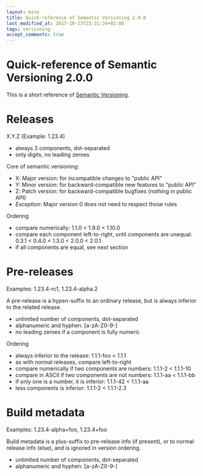 ```yaml
---
layout: mine
title: Quick-reference of Semantic Versioning 2.0.0
last_modified_at: 2017-10-23T23:31:34+02:00
tags: versioning
accept_comments: true
---
```


Quick-reference of Semantic Versioning 2.0.0
============================================

This is a short reference of [Semantic Versioning](http://semver.org/).

 Releases
==========

  X.Y.Z       (Example: 1.23.4)

  * always 3 components, dot-separated
  * only digits, no leading zeroes

Core of semantic versioning:
  * X: Major version: for incompatible changes to "public API"
  * Y: Minor version: for backward-compatible new features to "public API"
  * Z: Patch version: for backward-compatible bugfixes (nothing in public API)
  * _Exception_: Major version 0 does not need to respect those rules

Ordering
  * compare numerically: 1.1.0 < 1.9.0 < 1.10.0
  * compare each component left-to-right, until components are unequal:
    0.3.1 < 0.4.0 < 1.3.0 < 2.0.0 < 2.0.1
  * if all components are equal, see next section

 Pre-releases
==============

  Examples: 1.23.4-rc1, 1.23.4-alpha.2

A pre-release is a hypen-suffix to an ordinary release, but is always
inferior to the related release.

  * unlimited number of components, dot-separated
  * alphanumeric and hyphen: [a-zA-Z0-9-]
  * no leading zeroes if a component is fully numeric

Ordering
  * always inferior to the release: 1.1.1-foo < 1.1.1
  * as with normal releases, compare left-to-right
  * compare numerically if two components are numbers: 1.1.1-2 < 1.1.1-10
  * compare in ASCII if two components are not numbers: 1.1.1-aa < 1.1.1-bb
  * if only one is a number, it is inferior: 1.1.1-42 < 1.1.1-aa
  * less components is inferior: 1.1.1-2 < 1.1.1-2.3

 Build metadata
================

  Examples: 1.23.4-alpha+foo, 1.23.4+foo

Build metadata is a plus-suffix to pre-release info (if present), or to
normal release info (else), and is ignored in version ordering.

  * unlimited number of components, dot-separated
  * alphanumeric and hyphen: [a-zA-Z0-9-]
